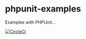 # phpunit-examples
Examples with PHPUnit...

[![CircleCI](https://circleci.com/gh/madebymatty/phpunit-examples/tree/master.svg?style=svg&circle-token=64bebd390dac42a5bf03ada496d3b7e6d843c489)](https://circleci.com/gh/madebymatty/phpunit-examples/tree/master)
